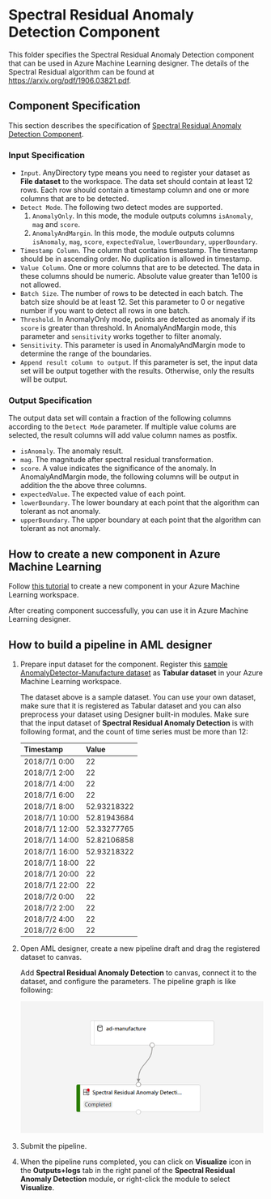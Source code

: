 # Spectral Residual Anomaly Detection Component

This folder specifies the Spectral Residual Anomaly Detection component that can be used in Azure Machine Learning designer. The details of the Spectral Residual algorithm can be found at https://arxiv.org/pdf/1906.03821.pdf.

## Component Specification

This section describes the specification of [Spectral Residual Anomaly Detection Component](./ad_component.yaml).

### Input Specification

* `Input`. AnyDirectory type means you need to register your dataset as **File dataset** to the workspace. The data set should contain at least 12 rows. Each row should contain a timestamp column and one or more columns that are to be detected.
* `Detect Mode`. The following two detect modes are supported.
  1. `AnomalyOnly`. In this mode, the module outputs columns `isAnomaly`, `mag` and `score`.
  2. `AnomalyAndMargin`. In this mode, the module outputs columns `isAnomaly`, `mag`, `score`, `expectedValue`, `lowerBoundary`, `upperBoundary`.
* `Timestamp Column`. The column that contains timestamp. The timestamp should be in ascending order. No duplication is allowed in timestamp.
* `Value Column`. One or more columns that are to be detected. The data in these columns should be numeric. Absolute value greater than 1e100 is not allowed.
* `Batch Size`. The number of rows to be detected in each batch. The batch size should be at least 12. Set this parameter to 0 or negative number if you want to detect all rows in one batch.
* `Threshold`. In AnomalyOnly mode, points are detected as anomaly if its `score` is greater than threshold. In AnomalyAndMargin mode, this parameter and `sensitivity` works together to filter anomaly.
* `Sensitivity`. This parameter is used in AnomalyAndMargin mode to determine the range of the boundaries.
* `Append result column to output`. If this parameter is set, the input data set will be output together with the results. Otherwise, only the results will be output.

### Output Specification
The output data set will contain a fraction of the following columns according to the `Detect Mode` parameter. If multiple value colums are selected, the result columns will add value column names as postfix.
* `isAnomaly`. The anomaly result.
* `mag`. The magnitude after spectral residual transformation.
* `score`. A value indicates the significance of the anomaly.
In AnomalyAndMargin mode, the following columns will be output in addition the the above three columns.
* `expectedValue`. The expected value of each point.
* `lowerBoundary`. The lower boundary at each point that the algorithm can tolerant as not anomaly.
* `upperBoundary`. The upper boundary at each point that the algorithm can tolerant as not anomaly.

## How to create a new component in Azure Machine Learning

Follow [this tutorial](https://github.com/Azure/AzureMachineLearningGallery/blob/main/tutorial/tutorial1-use-existing-components.md) to create a new component in your Azure Machine Learning workspace. 

After creating component successfully, you can use it in Azure Machine Learning designer.

## How to build a pipeline in AML designer

1. Prepare input dataset for the component.
    Register this [sample AnomalyDetector-Manufacture dataset](https://github.com/microsoft/Cognitive-Samples-IntelligentKiosk/blob/master/Kiosk/Assets/AnomalyDetector/AnomalyDetector-Manufacture.csv) as **Tabular dataset** in your Azure Machine Learning workspace.

    The dataset above is a sample dataset. You can use your own dataset, make sure that it is registered as Tabular dataset and you can also preprocess your dataset using Designer built-in modules. Make sure that the input dataset of **Spectral Residual Anomaly Detection** is with following format, and the count of time series must be more than 12:

    |Timestamp|Value|
    |---|---|
    |2018/7/1 0:00|22|
    |2018/7/1 2:00|22|
    |2018/7/1 4:00|22|
    |2018/7/1 6:00|22|
    |2018/7/1 8:00|52.93218322|
    |2018/7/1 10:00|52.81943684|
    |2018/7/1 12:00|52.33277765|
    |2018/7/1 14:00|52.82106858|
    |2018/7/1 16:00|52.93218322|
    |2018/7/1 18:00|22|
    |2018/7/1 20:00|22|
    |2018/7/1 22:00|22|
    |2018/7/2 0:00|22|
    |2018/7/2 2:00|22|
    |2018/7/2 4:00|22|
    |2018/7/2 6:00|22|

1. Open AML designer, create a new pipeline draft and drag the registered dataset to canvas.
    
    Add **Spectral Residual Anomaly Detection** to canvas, connect it to the dataset, and configure the parameters. The pipeline graph is like following:

    ![](./ad-pipeline.png)

1. Submit the pipeline.
1. When the pipeline runs completed, you can click on **Visualize** icon in the **Outputs+logs** tab in the right panel of the **Spectral Residual Anomaly Detection** module, or right-click the module to select **Visualize**.

